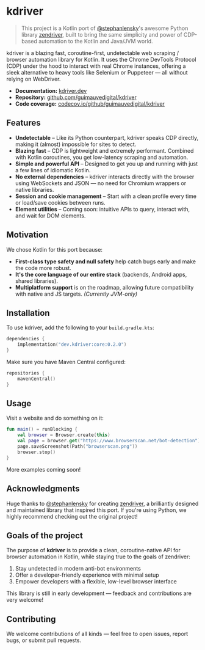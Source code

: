 # kdriver

> This project is a Kotlin port of [@stephanlensky](https://github.com/stephanlensky)'s awesome Python
> library [zendriver](https://github.com/stephanlensky/zendriver), built to bring the same simplicity and power of
> CDP-based automation to the Kotlin and Java/JVM world.

kdriver is a blazing fast, coroutine-first, undetectable web scraping / browser automation library for Kotlin. It uses
the Chrome DevTools Protocol (CDP) under the hood to interact with real Chrome instances, offering a sleek alternative
to heavy tools like Selenium or Puppeteer — all without relying on WebDriver.

* **Documentation:** [kdriver.dev](https://kdriver.dev)
* **Repository:** [github.com/guimauvedigital/kdriver](https://github.com/guimauvedigital/kdriver)
* **Code coverage:** [codecov.io/github/guimauvedigital/kdriver](https://codecov.io/github/guimauvedigital/kdriver)

## Features

* **Undetectable** – Like its Python counterpart, kdriver speaks CDP directly, making it (almost) impossible for sites
  to detect.
* **Blazing fast** – CDP is lightweight and extremely performant. Combined with Kotlin coroutines, you get low-latency
  scraping and automation.
* **Simple and powerful API** – Designed to get you up and running with just a few lines of idiomatic Kotlin.
* **No external dependencies** – kdriver interacts directly with the browser using WebSockets and JSON — no need for
  Chromium wrappers or native libraries.
* **Session and cookie management** – Start with a clean profile every time or load/save cookies between runs.
* **Element utilities** – Coming soon: intuitive APIs to query, interact with, and wait for DOM elements.

## Motivation

We chose Kotlin for this port because:

* **First-class type safety and null safety** help catch bugs early and make the code more robust.
* **It's the core language of our entire stack** (backends, Android apps, shared libraries).
* **Multiplatform support** is on the roadmap, allowing future compatibility with native and JS targets. *(Currently
  JVM-only)*

## Installation

To use kdriver, add the following to your `build.gradle.kts`:

```kotlin
dependencies {
    implementation("dev.kdriver:core:0.2.0")
}
```

Make sure you have Maven Central configured:

```kotlin
repositories {
    mavenCentral()
}
```

## Usage

Visit a website and do something on it:

```kotlin
fun main() = runBlocking {
    val browser = Browser.create(this)
    val page = browser.get("https://www.browserscan.net/bot-detection")
    page.saveScreenshot(Path("browserscan.png"))
    browser.stop()
}
```

More examples coming soon!

## Acknowledgments

Huge thanks to [@stephanlensky](https://github.com/stephanlensky) for
creating [zendriver](https://github.com/stephanlensky/zendriver), a brilliantly designed and maintained library that
inspired this port.
If you're using Python, we highly recommend checking out the original project!

## Goals of the project

The purpose of **kdriver** is to provide a clean, coroutine-native API for browser automation in Kotlin, while staying
true to the goals of zendriver:

1. Stay undetected in modern anti-bot environments
2. Offer a developer-friendly experience with minimal setup
3. Empower developers with a flexible, low-level browser interface

This library is still in early development — feedback and contributions are very welcome!

## Contributing

We welcome contributions of all kinds — feel free to open issues, report bugs, or submit pull requests.
